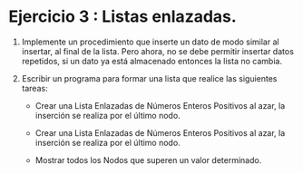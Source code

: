 # Ejercicio 3 : Listas enlazadas.

1. Implemente un procedimiento que inserte un dato de modo similar al insertar, al final de la lista. Pero ahora, no se debe permitir insertar datos repetidos, si un dato ya está almacenado entonces la lista no cambia.
2. Escribir un programa para formar una lista que realice las siguientes tareas:

    - Crear una Lista Enlazadas de Números Enteros Positivos al azar, la inserción se realiza por el último nodo.

    - Crear una Lista Enlazadas de Números Enteros Positivos al azar, la inserción se realiza por el último nodo.

    - Mostrar todos los Nodos que superen un valor determinado.